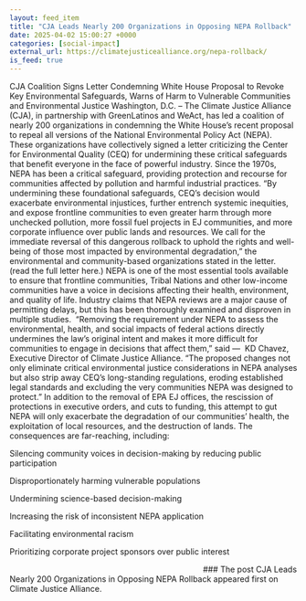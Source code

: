 ```yaml
---
layout: feed_item
title: "CJA Leads Nearly 200 Organizations in Opposing NEPA Rollback"
date: 2025-04-02 15:00:27 +0000
categories: [social-impact]
external_url: https://climatejusticealliance.org/nepa-rollback/
is_feed: true
---
```


CJA Coalition Signs Letter Condemning White House Proposal to Revoke Key Environmental Safeguards, Warns of Harm to Vulnerable Communities and Environmental Justice
Washington, D.C. – The Climate Justice Alliance (CJA), in partnership with GreenLatinos and WeAct, has led a coalition of nearly 200 organizations in condemning the White House’s recent proposal to repeal all versions of the National Environmental Policy Act (NEPA). These organizations have collectively signed a letter criticizing the Center for Environmental Quality (CEQ) for undermining these critical safeguards that benefit everyone in the face of powerful industry. Since the 1970s, NEPA has been a critical safeguard, providing protection and recourse for communities affected by pollution and harmful industrial practices.
“By undermining these foundational safeguards, CEQ’s decision would exacerbate environmental injustices, further entrench systemic inequities, and expose frontline communities to even greater harm through more unchecked pollution, more fossil fuel projects in EJ communities, and more corporate influence over public lands and resources. We call for the immediate reversal of this dangerous rollback to uphold the rights and well-being of those most impacted by environmental degradation,” the environmental and community-based organizations stated in the letter. (read the full letter here.)
NEPA is one of the most essential tools available to ensure that frontline communities, Tribal Nations and other low-income communities have a voice in decisions affecting their health, environment, and quality of life. Industry claims that NEPA reviews are a major cause of permitting delays, but this has been thoroughly examined and disproven in multiple studies. 
&#8220;Removing the requirement under NEPA to assess the environmental, health, and social impacts of federal actions directly undermines the law&#8217;s original intent and makes it more difficult for communities to engage in decisions that affect them,” said — 
KD Chavez, Executive Director of Climate Justice Alliance. “The proposed changes not only eliminate critical environmental justice considerations in NEPA analyses but also strip away CEQ’s long-standing regulations, eroding established legal standards and excluding the very communities NEPA was designed to protect.&#8221;
In addition to the removal of EPA EJ offices, the rescission of protections in executive orders, and cuts to funding, this attempt to gut NEPA will only exacerbate the degradation of our communities’ health, the exploitation of local resources, and the destruction of lands. The consequences are far-reaching, including:

Silencing community voices in decision-making by reducing public participation

Disproportionately harming vulnerable populations

Undermining science-based decision-making

Increasing the risk of inconsistent NEPA application

Facilitating environmental racism

Prioritizing corporate project sponsors over public interest


                                                                                      ###
The post CJA Leads Nearly 200 Organizations in Opposing NEPA Rollback appeared first on Climate Justice Alliance.
